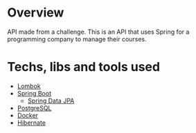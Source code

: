﻿# Overview
API made from a challenge. This is an API that uses Spring for a programming company to manage their courses.

# Techs, libs and tools used
+ [Lombok](https://projectlombok.org/)
+ [Spring Boot](https://spring.io/projects/spring-boot)
  + [Spring Data JPA](https://spring.io/projects/spring-data-jpa)
+ [PostgreSQL](https://www.postgresql.org/)
+ [Docker](https://www.docker.com/)
+ [Hibernate](https://hibernate.org/)
